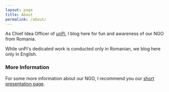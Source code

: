 ```yaml
---
layout: page
title: About
permalink: /about/
---
```


As Chief Idea Officer of [unPi](https://www.unpi.ro/english), I blog here for fun and awareness of our NGO from Romania.

While unPi's dedicated work is conducted only in Romanian, we blog here only in English.

### More Information

For some more information about our NGO, I recommend you our [short presentation page](https://www.unpi.ro/english/).
